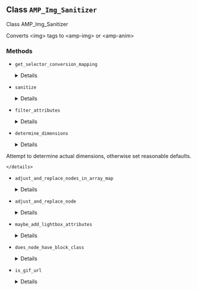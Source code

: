 ## Class `AMP_Img_Sanitizer`

Class AMP_Img_Sanitizer

Converts &lt;img&gt; tags to &lt;amp-img&gt; or &lt;amp-anim&gt;

### Methods
* `get_selector_conversion_mapping`

	<details>

	```php
	public get_selector_conversion_mapping()
	```

	Get mapping of HTML selectors to the AMP component selectors which they may be converted into.


	</details>
* `sanitize`

	<details>

	```php
	public sanitize()
	```

	Sanitize the &lt;img&gt; elements from the HTML contained in this instance&#039;s Dom\Document.


	</details>
* `filter_attributes`

	<details>

	```php
	private filter_attributes( $attributes )
	```

	&quot;Filter&quot; HTML attributes for &lt;amp-anim&gt; elements.


	</details>
* `determine_dimensions`

	<details>

	```php
	private determine_dimensions( $need_dimensions )
	```

	Determine width and height attribute values for images without them.

Attempt to determine actual dimensions, otherwise set reasonable defaults.


	</details>
* `adjust_and_replace_nodes_in_array_map`

	<details>

	```php
	private adjust_and_replace_nodes_in_array_map( $node_lists )
	```

	Now that all images have width and height attributes, make final tweaks and replace original image nodes


	</details>
* `adjust_and_replace_node`

	<details>

	```php
	private adjust_and_replace_node( $node )
	```

	Make final modifications to DOMNode


	</details>
* `maybe_add_lightbox_attributes`

	<details>

	```php
	private maybe_add_lightbox_attributes( $attributes, $node )
	```

	Set lightbox attributes.


	</details>
* `does_node_have_block_class`

	<details>

	```php
	private does_node_have_block_class( $node )
	```

	Gets whether a node has the class &#039;wp-block-image&#039;, meaning it is a wrapper for an Image block.


	</details>
* `is_gif_url`

	<details>

	```php
	private is_gif_url( $url )
	```

	Determines if a URL is considered a GIF URL


	</details>
